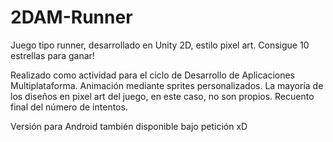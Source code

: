 # 2DAM-Runner
Juego tipo runner, desarrollado en Unity 2D, estilo pixel art. 
Consigue 10 estrellas para ganar!





Realizado como actividad para el ciclo de Desarrollo de Aplicaciones Multiplataforma.
Animación mediante sprites personalizados. La mayoría de los diseños en pixel art del juego, en este caso, no son propios.
Recuento final del número de intentos.

Versión para Android también disponible bajo petición xD



